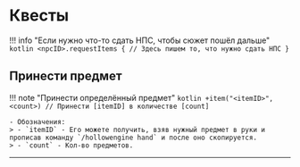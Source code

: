 # Квесты

!!! info "Если нужно что-то сдать НПС, чтобы сюжет пошёл дальше"
    ```kotlin
    <npcID>.requestItems {
        // Здесь пишем то, что нужно сдать НПС
    }
    ```

## Принести предмет

!!! note "Принести определённый предмет"
    ```kotlin
        +item("<itemID>", <count>) // Принести [itemID] в количестве [count]
    ```
    
    - Обозначения: 
    > - `itemID` - Его можете получить, взяв нужный предмет в руки и прописав команду `/hollowengine hand` и после оно скопируется. 
    > - `count` - Кол-во предметов. 

---
